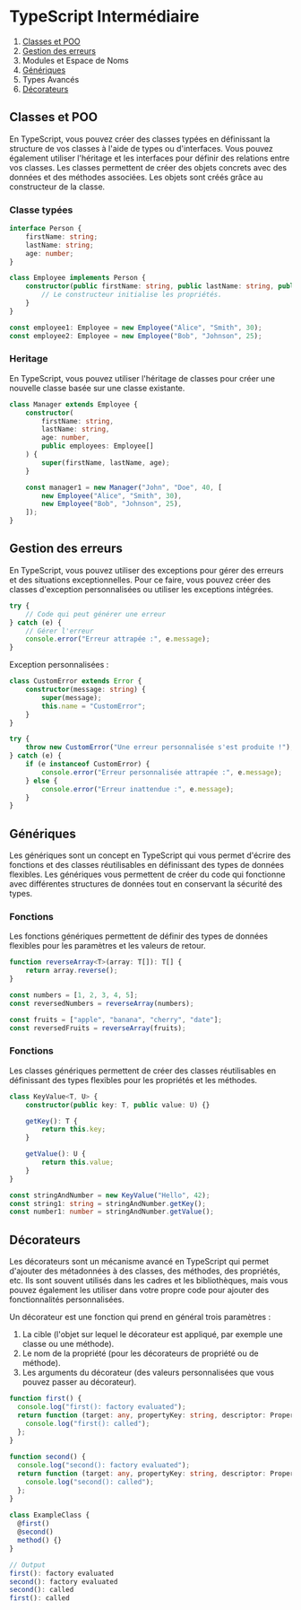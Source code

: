 # TypeScript Intermédiaire

1. [Classes et POO](#classes-et-poo)
2. [Gestion des erreurs](#gestion-des-erreurs)
3. Modules et Espace de Noms
4. [Génériques](#génériques)
5. Types Avancés
6. [Décorateurs](#décorateurs)

## Classes et POO
En TypeScript, vous pouvez créer des classes typées en définissant la structure de vos classes à l'aide de types ou d'interfaces. Vous pouvez également utiliser l'héritage et les interfaces pour définir des relations entre vos classes. Les classes permettent de créer des objets concrets avec des données et des méthodes associées. Les objets sont créés grâce au constructeur de la classe.


### Classe typées
```ts
interface Person {
    firstName: string;
    lastName: string;
    age: number;
}

class Employee implements Person {
    constructor(public firstName: string, public lastName: string, public age: number) {
        // Le constructeur initialise les propriétés.
    }
}

const employee1: Employee = new Employee("Alice", "Smith", 30);
const employee2: Employee = new Employee("Bob", "Johnson", 25);
```

### Heritage
En TypeScript, vous pouvez utiliser l'héritage de classes pour créer une nouvelle classe basée sur une classe existante.
```ts
class Manager extends Employee {
    constructor(
        firstName: string, 
        lastName: string, 
        age: number, 
        public employees: Employee[]
    ) {
        super(firstName, lastName, age);
    }

    const manager1 = new Manager("John", "Doe", 40, [
        new Employee("Alice", "Smith", 30),
        new Employee("Bob", "Johnson", 25),
    ]);
}
```

## Gestion des erreurs
En TypeScript, vous pouvez utiliser des exceptions pour gérer des erreurs et des situations exceptionnelles. Pour ce faire, vous pouvez créer des classes d'exception personnalisées ou utiliser les exceptions intégrées. 

```ts
try {
    // Code qui peut générer une erreur
} catch (e) {
    // Gérer l'erreur
    console.error("Erreur attrapée :", e.message);
}
```

Exception personnalisées :
```ts
class CustomError extends Error {
    constructor(message: string) {
        super(message);
        this.name = "CustomError";
    }
}

try {
    throw new CustomError("Une erreur personnalisée s'est produite !");
} catch (e) {
    if (e instanceof CustomError) {
        console.error("Erreur personnalisée attrapée :", e.message);
    } else {
        console.error("Erreur inattendue :", e.message);
    }
}
```

## Génériques
Les génériques sont un concept en TypeScript qui vous permet d'écrire des fonctions et des classes réutilisables en définissant des types de données flexibles. Les génériques vous permettent de créer du code qui fonctionne avec différentes structures de données tout en conservant la sécurité des types.

### Fonctions
Les fonctions génériques permettent de définir des types de données flexibles pour les paramètres et les valeurs de retour.

```ts
function reverseArray<T>(array: T[]): T[] {
    return array.reverse();
}

const numbers = [1, 2, 3, 4, 5];
const reversedNumbers = reverseArray(numbers);

const fruits = ["apple", "banana", "cherry", "date"];
const reversedFruits = reverseArray(fruits);
```

### Fonctions
Les classes génériques permettent de créer des classes réutilisables en définissant des types flexibles pour les propriétés et les méthodes. 
```ts
class KeyValue<T, U> {
    constructor(public key: T, public value: U) {}

    getKey(): T {
        return this.key;
    }

    getValue(): U {
        return this.value;
    }
}

const stringAndNumber = new KeyValue("Hello", 42);
const string1: string = stringAndNumber.getKey();
const number1: number = stringAndNumber.getValue();
```

## Décorateurs
Les décorateurs sont un mécanisme avancé en TypeScript qui permet d'ajouter des métadonnées à des classes, des méthodes, des propriétés, etc. Ils sont souvent utilisés dans les cadres et les bibliothèques, mais vous pouvez également les utiliser dans votre propre code pour ajouter des fonctionnalités personnalisées.

Un décorateur est une fonction qui prend en général trois paramètres :

1. La cible (l'objet sur lequel le décorateur est appliqué, par exemple une classe ou une méthode).
2. Le nom de la propriété (pour les décorateurs de propriété ou de méthode).
3. Les arguments du décorateur (des valeurs personnalisées que vous pouvez passer au décorateur).

```ts
function first() {
  console.log("first(): factory evaluated");
  return function (target: any, propertyKey: string, descriptor: PropertyDescriptor) {
    console.log("first(): called");
  };
}
 
function second() {
  console.log("second(): factory evaluated");
  return function (target: any, propertyKey: string, descriptor: PropertyDescriptor) {
    console.log("second(): called");
  };
}
 
class ExampleClass {
  @first()
  @second()
  method() {}
}

// Output
first(): factory evaluated
second(): factory evaluated
second(): called
first(): called
```